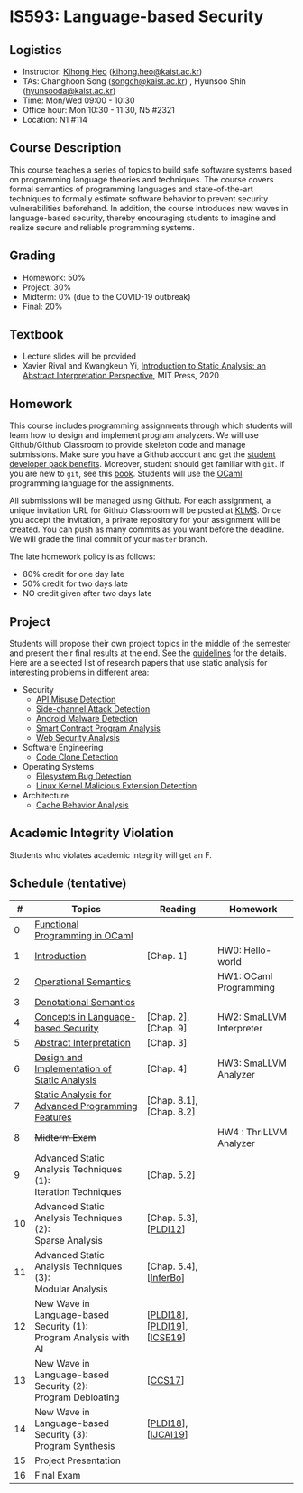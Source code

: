# IS593: Language-based Security

## Logistics
- Instructor: [Kihong Heo](https://kihongheo.kaist.ac.kr) (kihong.heo@kaist.ac.kr)
- TAs: Changhoon Song (songch@kaist.ac.kr) , Hyunsoo Shin (hyunsooda@kaist.ac.kr)
- Time: Mon/Wed 09:00 - 10:30
- Office hour: Mon 10:30 - 11:30, N5 #2321
- Location: N1 #114

## Course Description
This course teaches a series of topics to build safe software systems based on programming language theories and techniques. The course covers formal semantics of programming languages and state-of-the-art techniques to formally estimate software behavior to prevent security vulnerabilities beforehand. In addition, the course introduces new waves in language-based security, thereby encouraging students to imagine and realize secure and reliable programming systems.

## Grading
- Homework: 50%
- Project: 30%
- Midterm: 0% (due to the COVID-19 outbreak)
- Final: 20%

## Textbook
- Lecture slides will be provided
- Xavier Rival and Kwangkeun Yi, [Introduction to Static Analysis: an Abstract Interpretation Perspective](https://mitpress.mit.edu/books/introduction-static-analysis), MIT Press, 2020

## Homework
This course includes programming assignments through which students will learn how to design
and implement program analyzers.
We will use Github/Github Classroom to provide skeleton code and manage submissions.
Make sure you have a Github account and get the [student developer pack benefits](https://education.github.com/pack).
Moreover, student should get familiar with `git`.
If you are new to `git`, see this [book](https://git-scm.com/book/en/v2).
Students will use the [OCaml](https://ocaml.org) programming language for the assignments.

All submissions will be managed using Github.
For each assignment, a unique invitation URL for Github Classroom will be posted at [KLMS](http://klms.kaist.ac.kr).
Once you accept the invitation, a private repository for your assignment will be created.
You can push as many commits as you want before the deadline. We will grade the final commit of your `master` branch.

The late homework policy is as follows:
- 80% credit for one day late
- 50% credit for two days late
- NO credit given after two days late


## Project
Students will propose their own project topics in the middle of the semester
and present their final results at the end. See the [guidelines](slides/project.pdf) for the details.
Here are a selected list of research papers that use static analysis for interesting problems in different area:
- Security
  - [API Misuse Detection](https://www.usenix.org/system/files/conference/usenixsecurity16/sec16_paper_yun.pdf)
  - [Side-channel Attack Detection](https://dl.acm.org/doi/10.1145/3314221.3314647)
  - [Android Malware Detection](https://dl.acm.org/doi/10.1145/2594291.2594299)
  - [Smart Contract Program Analysis](https://arxiv.org/pdf/1908.11227.pdf)
  - [Web Security Analysis](https://www.ndss-symposium.org/ndss2014/programme/simulation-built-php-features-precise-static-code-analysis/)
- Software Engineering
  - [Code Clone Detection](https://dl.acm.org/doi/10.1145/1985793.1985835)
- Operating Systems
  - [Filesystem Bug Detection](https://dl.acm.org/doi/10.1145/2815400.2815422)
  - [Linux Kernel Malicious Extension Detection](https://dl.acm.org/doi/10.1145/3314221.3314590)
- Architecture
  - [Cache Behavior Analysis](https://dl.acm.org/doi/10.1145/3290367)

## Academic Integrity Violation
Students who violates academic integrity will get an F.

## Schedule (tentative)
|#|Topics|Reading|Homework|
|-|------|-------|--------|
|0|[Functional Programming in OCaml](slides/lecture0.pdf)||
|1|[Introduction](slides/lecture1.pdf)|[Chap. 1]|HW0: Hello-world|
|2|[Operational Semantics](slides/lecture2.pdf)||HW1: OCaml Programming|
|3|[Denotational Semantics](slides/lecture3.pdf)|||
|4|[Concepts in Language-based Security](slides/lecture4.pdf)|[Chap. 2], [Chap. 9]|HW2: SmaLLVM Interpreter|
|5|[Abstract Interpretation](slides/lecture5.pdf)|[Chap. 3]|
|6|[Design and Implementation of Static Analysis](slides/lecture6.pdf)|[Chap. 4]|HW3: SmaLLVM Analyzer|
|7|[Static Analysis for Advanced Programming Features](slides/lecture7.pdf)|[Chap. 8.1], [Chap. 8.2]|
|8|<s>Midterm Exam</s>||HW4 : ThriLLVM Analyzer|
|9|Advanced Static Analysis Techniques (1):<br>Iteration Techniques|[Chap. 5.2]|
|10|Advanced Static Analysis Techniques (2):<br>Sparse Analysis|[Chap. 5.3], [[PLDI12](https://dl.acm.org/doi/abs/10.1145/2254064.2254092)]|
|11|Advanced Static Analysis Techniques (3):<br>Modular Analysis|[Chap. 5.4], [[InferBo](https://research.fb.com/blog/2017/02/inferbo-infer-based-buffer-overrun-analyzer/)]|
|12|New Wave in Language-based Security (1):<br>Program Analysis with AI|[[PLDI18](https://dl.acm.org/doi/10.1145/3192366.3192417)], [[PLDI19](https://dl.acm.org/doi/10.1145/3314221.3314616)], [[ICSE19](https://dl.acm.org/doi/10.1109/ICSE.2019.00027)]|
|13|New Wave in Language-based Security (2):<br>Program Debloating|[[CCS17](https://dl.acm.org/doi/10.1145/3243734.3243838)]|
|14|New Wave in Language-based Security (3):<br>Program Synthesis|[[PLDI18](https://dl.acm.org/doi/10.1145/3296979.3192410)], [[IJCAI19](https://www.ijcai.org/Proceedings/2019/0847.pdf)]|
|15|Project Presentation||
|16|Final Exam||
